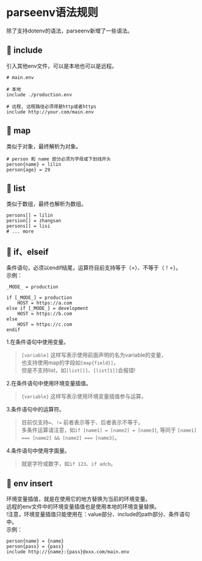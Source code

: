 # parseenv语法规则

除了支持dotenv的语法，parseenv新增了一些语法。   

## 👋 include
引入其他env文件，可以是本地也可以是远程。   
```env
# main.env

# 本地
include ./production.env

# 远程, 远程路径必须得是http或者https
include http://your.com/main.env
```

## 👋 map
类似于对象，最终解析为对象。   
```env
# person 和 name 部分必须为字母或下划线开头
person{name} = lilin
person{age} = 29
```

## 👋 list
类似于数组，最终也解析为数组。      
```env
persons[] = lilin
persion[] = zhangsan
persons[] = lisi
# ... more
```

## 👋 if、elseif 
条件语句，必须以endif结尾，运算符目前支持等于（=）、不等于（！=）。   
示例：   
```env
_MODE_ = production

if [_MODE_] = production
    HOST = https://a.com
else if [_MODE_] = development
    HOST = https://b.com
else
    HOST = https://c.com
endif

```
1.在条件语句中使用变量。   

>`[variable]` 这样写表示使用前面声明的名为variable的变量，   
也支持使用map的字段如`[map{field}]`，   
但是不支持list，如`[list[]]`、`[list[1]]`会报错!   
   
2.在条件语句中使用环境变量插值。  
>`{variable}` 这样写表示使用环境变量插值参与运算。
   
3.条件语句中的运算符。   
>目前仅支持`=`、`!=` 前者表示等于、后者表示不等于。      
> 多条件运算请注意，如`if [name1] = [name2] = [name3]`, 等同于 
> `[name1] === [name2] && [name2] === [name3]`。   

4.条件语句中使用字面量。     
> 就是字符或数字，如`if 123`、`if adcb`。     

## 👋 env insert
环境变量插值，就是在使用它的地方替换为当前的环境变量。   
远程的env文件中的环境变量插值也是使用本地的环境变量替换。   
!注意，环境变量插值只能使用在：value部分、include的path部分、条件语句中。   
示例：   
```env
person{name} = {name}
person{pass} = {pass}
include http://{name}:{pass}@xxx.com/main.env
```